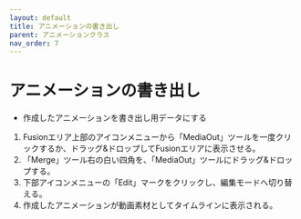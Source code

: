 ```yaml
---
layout: default
title: アニメーションの書き出し
parent: アニメーションクラス
nav_order: 7
---
```


# アニメーションの書き出し
* 作成したアニメーションを書き出し用データにする
 1. Fusionエリア上部のアイコンメニューから「MediaOut」ツールを一度クリックするか、ドラッグ&ドロップしてFusionエリアに表示させる。
 2. 「Merge」ツール右の白い四角を、「MediaOut」ツールにドラッグ&ドロップする。
 3. 下部アイコンメニューの「Edit」マークをクリックし、編集モードへ切り替える。
 4. 作成したアニメーションが動画素材としてタイムラインに表示される。
